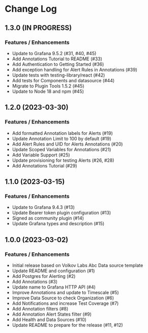 # Change Log

## 1.3.0 (IN PROGRESS)

### Features / Enhancements

- Update to Grafana 9.5.2 (#31, #40, #45)
- Add Annotations Tutorial to README (#33)
- Add Authentication to Getting Started (#36)
- Add exception handling for Alert Rules in Annotations (#39)
- Update tests with testing-library/react (#42)
- Add tests for Components and datasource (#44)
- Migrate to Plugin Tools 1.5.2 (#45)
- Update to Node 18 and npm (#45)

## 1.2.0 (2023-03-30)

### Features / Enhancements

- Add formatted Annotation labels for Alerts (#19)
- Update Annotation Limit to 100 by default (#19)
- Add Alert Rules and UID for Alerts Annotations (#20)
- Update Scoped Variables for Annotations (#21)
- Add Variable Support (#25)
- Update provisioning for testing Alerts (#26, #28)
- Add Annotations Tutorial (#29)

## 1.1.0 (2023-03-15)

### Features / Enhancements

- Update to Grafana 9.4.3 (#13)
- Update Bearer token plugin configuration (#13)
- Signed as community plugin (#14)
- Update Grafana types and description (#15)

## 1.0.0 (2023-03-02)

### Features / Enhancements

- Initial release based on Volkov Labs Abc Data source template
- Update README and configuration (#1)
- Add Postgres for Alerting (#2)
- Add Annotations (#3)
- Update name to Grafana HTTP API (#4)
- Improve Annotations and update to Timescale (#5)
- Improve Data Source to check Organization (#6)
- Add Notifications and increase Test Coverage (#7)
- Add Annotation filters (#8)
- Add Annotation Alert States filter (#9)
- Add Health and Data Sources (#10)
- Update README to prepare for the release (#11, #12)